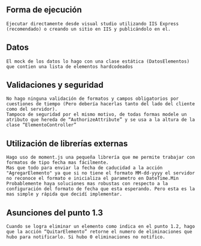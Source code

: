 ## Forma de ejecución
	Ejecutar directamente desde visual studio utilizando IIS Express (recomendado) o creando un sitio en IIS y publicándolo en el.

## Datos
	El mock de los datos lo hago con una clase estática (DatosElementos) que contien una lista de elementos hardcodeados

## Validaciones y seguridad
	No hago ninguna validación de formatos y campos obligatorios por cuestiones de tiempo (Pero debería hacerlas tanto del lado del cliente como del servidor).
	Tampoco de seguridad por el mismo motivo, de todas formas modele un atributo que hereda de “AuthorizeAttribute” y se usa a la altura de la clase “ElementoController” 	

	
## Utilización de librerías externas
	Hago uso de moment.js una pequeña librería que me permite trabajar con formatos de tipo fecha mas fácilmente. 
	Mas que todo para enviar la fecha de caducidad a la acción "AgregarElemento" ya que si no tiene el formato MM-dd-yyyy el servidor no reconoce el formato e inicializa el parametro en DateTime.Min
	Probablemente haya soluciones mas robustas con respecto a la configuración del formato de fecha que esta esperando. Pero esta es la mas simple y rápida que decidí implementar.

## Asunciones del punto 1.3	
	Cuando se logra eliminar un elemento como indica en el punto 1.2, hago que la acción “QuitarElemento” retorne el numero de eliminaciones que hubo para notificarlo. Si hubo 0 eliminaciones no notifico.
